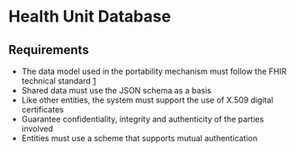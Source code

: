 # Health Unit Database
## Requirements
- The data model used in the portability mechanism must follow the FHIR technical standard [1](https://fhir.org/)
- Shared data must use the JSON schema as a basis
- Like other entities, the system must support the use of X.509 digital certificates
- Guarantee confidentiality, integrity and authenticity of the parties involved
- Entities must use a scheme that supports mutual authentication